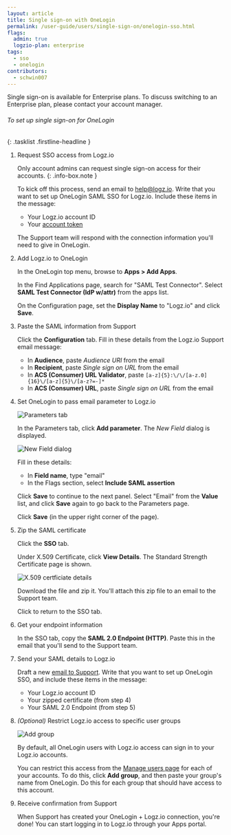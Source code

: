 ```yaml
---
layout: article
title: Single sign-on with OneLogin
permalink: /user-guide/users/single-sign-on/onelogin-sso.html
flags:
  admin: true
  logzio-plan: enterprise
tags:
  - sso
  - onelogin
contributors:
  - schwin007
---
```


Single sign-on is available for Enterprise plans.
To discuss switching to an Enterprise plan, please contact your account manager.

###### To set up single sign-on for OneLogin

{: .tasklist .firstline-headline }
1.  Request SSO access from Logz.io

      Only account admins can request single sign-on access for their accounts.
      {: .info-box.note }

    To kick off this process, send an email to [help@logz.io](mailto:help@logz.io).
    Write that you want to set up OneLogin SAML SSO for Logz.io.
    Include these items in the message:

    * Your Logz.io account ID
    * Your [account token](https://app.logz.io/#/dashboard/settings/manage-accounts)

    The Support team will respond with the connection information you'll need to give in OneLogin.

2.  Add Logz.io to OneLogin

    In the OneLogin top menu, browse to **Apps > Add Apps**.

    In the Find Applications page, search for "SAML Test Connector". Select **SAML Test Connector (IdP w/attr)** from the apps list.

    On the Configuration page, set the **Display Name** to "Logz.io" and click **Save**.

3.  Paste the SAML information from Support

    Click the **Configuration** tab.
    Fill in these details from the Logz.io Support email message:

    * In **Audience**, paste _Audience URI_ from the email
    * In **Recipient**, paste _Single sign on URL_ from the email
    * In **ACS (Consumer) URL Validator**, paste `[a-z]{5}:\/\/[a-z.0]{16}\/[a-z]{5}\/[a-z?=-]*`
    * In **ACS (Consumer) URL**, paste _Single sign on URL_ from the email

4.  Set OneLogin to pass email parameter to Logz.io

    ![Parameters tab]({{site.baseurl}}/images/sso-providers/onelogin/parameters-tab-add-parameter.png)

    In the Parameters tab, click **Add parameter**. The _New Field_ dialog is displayed.

    ![New Field dialog]({{site.baseurl}}/images/sso-providers/onelogin/new-field-modal.png)

    Fill in these details:

    * In **Field name**, type "email"
    * In the Flags section, select **Include SAML assertion**

    Click **Save** to continue to the next panel.
    Select "Email" from the **Value** list, and click **Save** again to go back to the Parameters page.

    Click **Save** (in the upper right corner of the page).

5.  Zip the SAML certificate

    Click the **SSO** tab.

    Under X.509 Certificate, click **View Details**. The Standard Strength Certificate page is shown.

    ![X.509 certficiate details]({{site.baseurl}}/images/sso-providers/onelogin/x509-certificate-details.png)

    Download the file and zip it. You'll attach this zip file to an email to the Support team.

    Click <i class="fas fa-long-arrow-alt-left"></i> to return to the SSO tab.

6.  Get your endpoint information

    In the SSO tab, copy the **SAML 2.0 Endpoint (HTTP)**.
    Paste this in the email that you'll send to the Support team.

7.  Send your SAML details to Logz.io

    Draft a new [email to Support](mailto:help@logz.io).
    Write that you want to set up OneLogin SSO, and include these items in the message:

    * Your Logz.io account ID
    * Your zipped certificate (from step 4)
    * Your SAML 2.0 Endpoint (from step 5)

8.  _(Optional)_ Restrict Logz.io access to specific user groups

    ![Add group]({{site.baseurl}}/images/access-and-authentication/sso--manage-groups.png)

    By default, all OneLogin users with Logz.io access can sign in to your Logz.io accounts.

    You can restrict this access from the [Manage users page](https://app.logz.io/#/dashboard/settings/manage-users) for each of your accounts.
    To do this, click **Add group**, and then paste your group's name from OneLogin.
    Do this for each group that should have access to this account.

9.  Receive confirmation from Support

    When Support has created your OneLogin + Logz.io connection, you're done!
    You can start logging in to Logz.io through your Apps portal.